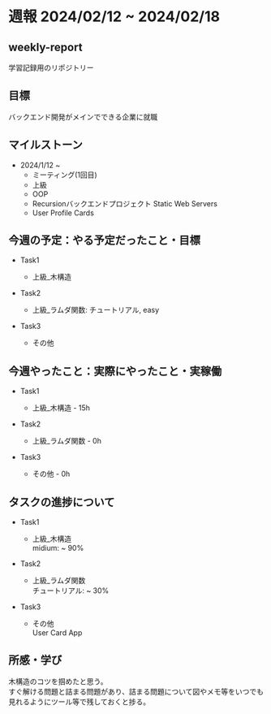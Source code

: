 # 週報 2024/02/12 ~ 2024/02/18

## weekly-report
学習記録用のリポジトリー

## 目標
バックエンド開発がメインでできる企業に就職

## マイルストーン
- 2024/1/12 ~
    - ミーティング(1回目)
    - 上級
    - OOP
    - Recursionバックエンドプロジェクト Static Web Servers
    - User Profile Cards

## 今週の予定：やる予定だったこと・目標
- Task1
    - 上級_木構造

- Task2
    - 上級_ラムダ関数: チュートリアル, easy

- Task3
    - その他

## 今週やったこと：実際にやったこと・実稼働
- Task1
    - 上級_木構造 - 15h

- Task2
    - 上級_ラムダ関数 - 0h

- Task3
    - その他 - 0h

## タスクの進捗について
- Task1
    - 上級_木構造  
        midium: ~ 90%

- Task2
    - 上級_ラムダ関数  
        チュートリアル: ~ 30%

- Task3
    - その他  
        User Card App

## 所感・学び
木構造のコツを掴めたと思う。  
すぐ解ける問題と詰まる問題があり、詰まる問題について図やメモ等をいつでも見れるようにツール等で残しておくと捗る。